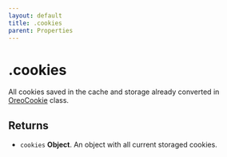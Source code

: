 ```yaml
---
layout: default
title: .cookies
parent: Properties
---
```


# .cookies
All cookies saved in the cache and storage already converted in [OreoCookie](/classes/oreo_cookie.html) class.

## Returns
- `cookies` **Object**. An object with all current storaged cookies.